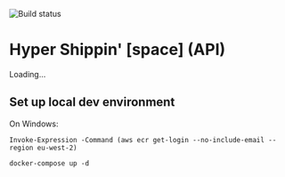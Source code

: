 ![Build status](https://travis-ci.org/hammerspacecouk/php-pure-helpers.svg?branch=master)

# Hyper Shippin' [space] (API)

Loading...

## Set up local dev environment

On Windows:
```
Invoke-Expression -Command (aws ecr get-login --no-include-email --region eu-west-2)
```

```
docker-compose up -d
```
